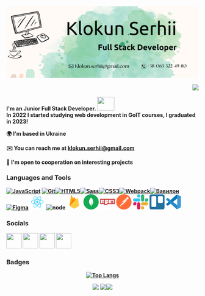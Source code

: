 <img src="https://github.com/KlokunSerhii/KlokunSerhii/blob/main/KlokunSerhii.png">
<div align="right"> 
  
![](https://komarev.com/ghpvc/?username=your-github-KlokunSerhii&color=green&style=flat-square)

</div>
<b>I'm an Junior Full Stack Developer. <img src="https://camo.githubusercontent.com/63371d36886ee658f5a97401f393e1ab1684b2fd3de674b8f5efc7d410b2a3d0/68747470733a2f2f6d656469612e67697068792e636f6d2f6d656469612f57556c706c634d704f43456d5447427442572f67697068792e676966" width="45" height="36" alt="" /><br>
In 2022 I started studying web development in GoIT courses, I graduated in 2023!</br>

 <p  font-size="36px"> 🌍 I'm based in Ukraine</p>

✉️ You can reach me at [klokun.serhii@gmail.com](mailto:klokun.serhii@gmail.com)

🤝 I'm open to cooperation on interesting projects
###  Languages and Tools 
<p align="left"> <a href="https://developer.mozilla.org/en-US/docs/Web/JavaScript" target="_blank" rel="noreferrer"><img src="https://raw.githubusercontent.com/danielcranney/readme-generator/main/public/icons/skills/javascript-colored.svg" width="40" height="40" alt="JavaScript" /></a>
<a href="https://git-scm.com/" target="_blank" rel="noreferrer"><img src="https://raw.githubusercontent.com/danielcranney/readme-generator/main/public/icons/skills/git-colored.svg" width="40" height="40" alt="Git" /></a><a href="https://developer.mozilla.org/en-US/docs/Glossary/HTML5" target="_blank" rel="noreferrer"><img src="https://raw.githubusercontent.com/danielcranney/readme-generator/main/public/icons/skills/html5-colored.svg"width="40" height="40" alt="HTML5" /><a href="https://sass-lang.com/" target="_blank" rel="noreferrer"><img src="https://raw.githubusercontent.com/danielcranney/readme-generator/main/public/icons/skills/sass-colored.svg" width="40" height="40" alt="Sass" /></a><a href="https://www.w3.org/TR/CSS/#css" target="_blank" rel="noreferrer"><img src="https://raw.githubusercontent.com/danielcranney/readme-generator/main/public/icons/skills/css3-colored.svg" width="40" height="40" alt="CSS3" /></a><a href="https://webpack.js.org/" target="_blank" rel="noreferrer"><img src="https://raw.githubusercontent.com/danielcranney/readme-generator/main/public/icons/skills/webpack-colored.svg" width="40" height="40" alt="Webpack" /></a><a href="https://babeljs.io/" target="_blank" rel="noreferrer"><img src="https://raw.githubusercontent.com/danielcranney/readme-generator/main/public/icons/skills/babel-colored.svg" width="40" height="40" alt="Вавилон" /></a><a href="https://www.figma.com/" target="_blank" rel="noreferrer"><img src="https://raw.githubusercontent.com/danielcranney/readme-generator/main/public/icons/skills/figma-colored.svg" width="40" height="40" alt="Figma" /></a>
 <img src="https://raw.githubusercontent.com/github/explore/80688e429a7d4ef2fca1e82350fe8e3517d3494d/topics/react/react.png" width="40" height="40" alt="react" />
  <img src="https://raw.githubusercontent.com/danielcranney/readme-generator/main/public/icons/skills/nodejs.svg" width="40" height="40" alt="node" />
  <img src="./svg/firebase.svg" width="40" height="40" alt="firebase">
  <img src="./svg/mongodb.svg" width="40" height="40" alt="mongodb">
  <img src="./svg/npm-original-wordmark.svg" width="40" height="40" alt="npm">
  <img src="./svg/postman.svg" width="40" height="40" alt="postman">
  <img src="./svg/slack-original.svg" width="40" height="40" alt="slack">
  <img src="./svg/trello-plain.svg" width="40" height="40" alt="trello">
  <img src="./svg/vscode-original.svg" width="40" height="40" alt="vscode">
</p>
 

  
### Socials 
 <a href="https://www.facebook.com/profile.php?id=100001850860043" target="_blank" rel="noreferrer"><img src="https://raw.githubusercontent.com/danielcranney/readme-generator/main/public/icons/socials/facebook.svg" width="40" height="40" /></a> <a href="https://www.github.com/KSS1989" target="_blank" rel="noreferrer"><img src="https://raw.githubusercontent.com/danielcranney/readme-generator/main/public/icons/socials/github.svg" width="40" height="40" /></a> <a href="http://www.instagram.com/sergey_klokun" target="_blank" rel="noreferrer"><img src="https://raw.githubusercontent.com/danielcranney/readme-generator/main/public/icons/socials/instagram.svg" width="40" height="40" /></a> <a href="https://www.linkedin.com/in/serhii-klokun-59356915a" target="_blank" rel="noreferrer"><img src="https://raw.githubusercontent.com/danielcranney/readme-generator/main/public/icons/socials/linkedin.svg" width="40" height="40" /></a>

  ### Badges
<div align="center"> 

  
  [![Top Langs](https://github-readme-stats.vercel.app/api/top-langs/?username=KlokunSerhii)](https://github.com/KlokunSerhii/github-readme-stats) 
  


<div align="center"> 
  
  ![](https://github-profile-summary-cards.vercel.app/api/cards/profile-details?username=KlokunSerhii&theme=nord_dark)
  ![](https://github-profile-summary-cards.vercel.app/api/cards/stats?username=KlokunSerhii&theme=nord_dark)![](https://github-profile-summary-cards.vercel.app/api/cards/productive-time?username=KlokunSerhii&theme=nord_dark)
  







